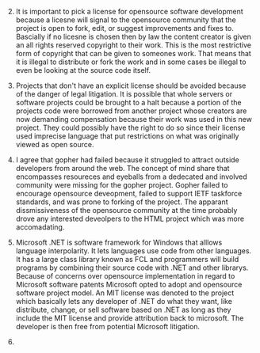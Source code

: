 2. It is important to pick a license for opensource software development because a licesne will signal to the opensource community 
that the project is open to fork, edit, or suggest improvements and fixes to.  Bascially if no licesne is chosen then by law the 
content creator is given an all rights reserved copyright to their work.  This is the most restrictive form of copyright that can 
be given to someones work.  That means that it is illegal to distribute or fork the work and in some cases be illegal to even be 
looking at the source code itself.

3. Projects that don't have an explicit license should be avoided because of the danger of legal litigation.  It is possible that whole servers or software projects could be brought to a halt because a portion of the projects code were borrowed from another project whose creators are now demanding compensation because their work was used in this new project.  They could possibly have the right to do so since their license used imprecise language that put restrictions on what was originally viewed as open source.

4. I agree that gopher had failed because it struggled to attract outside developers from around the web.  The concept of mind share that encompasses resoureces and eyeballs from a dedecated and involved community were missing for the gopher project.  Gopher failed to encourage opensource deveopment, failed to support IETF taskforce standards, and was prone to forking of the project.  The apparant dissmissiveness of the opensource community at the time probably drove any interested deveolpers to the HTML project which was more accomadating.

5. Microsoft .NET is software framework for Windows that alllows language interpolarity.  It lets languages use code from other languages.  It has a large class library known as FCL and programmers will build programs by combining their source code with .NET and other librarys.  Because of concerns over opensource implementation in regard to Microsoft software patents Microsoft opted to adopt and opensource software project model.  An MIT license was denoted to the project which basically lets any developer of .NET do what they want, like distribute, change, or sell software based on .NET as long as they include the MIT license and provide attribution back to microsoft.  The developer is then free from potential Microsoft litigation.

6. 
